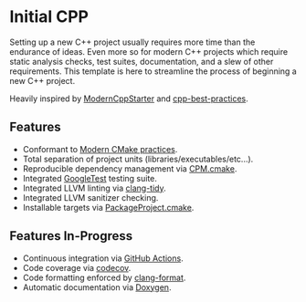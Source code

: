 
# Initial CPP

Setting up a new C++ project usually requires more time than the endurance of ideas. Even more so for modern C++ projects which require static analysis checks, test suites, documentation, and a slew of other requirements. This template is here to streamline the process of beginning a new C++ project.

Heavily inspired by [ModernCppStarter](https://github.com/TheLartians/ModernCppStarter) and [cpp-best-practices](https://github.com/cpp-best-practices).

## Features

* Conformant to [Modern CMake practices](https://github.com/TheLartians/ModernCppStarter).
* Total separation of project units (libraries/executables/etc...).
* Reproducible dependency management via [CPM.cmake](https://github.com/cpm-cmake/CPM.cmake).
* Integrated [GoogleTest](https://github.com/google/googletest) testing suite.
* Integrated LLVM linting via [clang-tidy](https://clang.llvm.org/extra/clang-tidy/).
* Integrated LLVM sanitizer checking.
* Installable targets via [PackageProject.cmake](https://github.com/TheLartians/PackageProject.cmake).

## Features In-Progress

* Continuous integration via [GitHub Actions](https://help.github.com/en/actions/).
* Code coverage via [codecov](https://codecov.io/).
* Code formatting enforced by [clang-format](https://clang.llvm.org/docs/ClangFormat.html).
* Automatic documentation via [Doxygen](https://www.doxygen.nl/).
